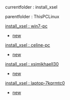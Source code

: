 currentfolder : install_xsel

parentfolder : ThisPCLinux

[install_xsel : win7-pc](http://win7-pc/doc/files/ThisPCLinux/install_xsel/open-command-prompt-here.html)
- [new](http://win7-pc/doc/files/common/prompt-action.php?rawdisplay=1&HOME_DIRECTORY=C:/UniServer/www/doc/files/ThisPCLinux/install_xsel&cmd=c:/UniServer/www/doc/files/common/open_command_files/overwritenew.bat)

[install_xsel : celine-pc](http://celine-pc/doc/files/ThisPCLinux/install_xsel/open-command-prompt-here.html)
- [new](http://celine-pc/doc/files/common/prompt-action.php?rawdisplay=1&HOME_DIRECTORY=C:/UniServer/www/doc/files/ThisPCLinux/install_xsel&cmd=c:/UniServer/www/doc/files/common/open_command_files/overwritenew.bat)

[install_xsel : xsjmikhaell30](http://xsjmikhaell30/doc/files/ThisPCLinux/install_xsel/open-command-prompt-here.html)
- [new](http://xsjmikhaell30/doc/files/common/prompt-action.php?rawdisplay=1&HOME_DIRECTORY=C:/UniServer/www/doc/files/ThisPCLinux/install_xsel&cmd=c:/UniServer/www/doc/files/common/open_command_files/overwritenew.bat)

[install_xsel : laptop-7kqrmtc0](http://laptop-7kqrmtc0/doc/files/ThisPCLinux/install_xsel/open-command-prompt-here.html)
- [new](http://laptop-7kqrmtc0/doc/files/common/prompt-action.php?rawdisplay=1&HOME_DIRECTORY=C:/UniServer/www/doc/files/ThisPCLinux/install_xsel&cmd=c:/UniServer/www/doc/files/common/open_command_files/overwritenew.bat)


